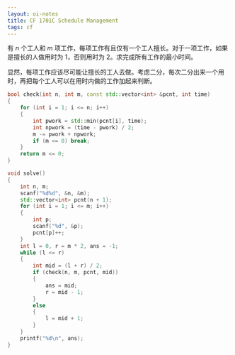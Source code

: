 ```yaml
---
layout: oi-notes
title: CF 1701C Schedule Management
tags: cf
---
```


有 $n$ 个工人和 $m$ 项工作，每项工作有且仅有一个工人擅长。对于一项工作，如果是擅长的人做用时为 $1$，否则用时为 $2$。求完成所有工作的最小时间。

显然，每项工作应该尽可能让擅长的工人去做。考虑二分，每次二分出来一个用时，再把每个工人可以在用时内做的工作加起来判断。

```cpp
bool check(int n, int m, const std::vector<int> &pcnt, int time)
{
    for (int i = 1; i <= n; i++)
    {
        int pwork = std::min(pcnt[i], time);
        int npwork = (time - pwork) / 2;
        m -= pwork + npwork;
        if (m <= 0) break;
    }
    return m <= 0;
}

void solve()
{
    int n, m;
    scanf("%d%d", &n, &m);
    std::vector<int> pcnt(n + 1);
    for (int i = 1; i <= m; i++)
    {
        int p;
        scanf("%d", &p);
        pcnt[p]++;
    }
    int l = 0, r = m * 2, ans = -1;
    while (l <= r)
    {
        int mid = (l + r) / 2;
        if (check(n, m, pcnt, mid))
        {
            ans = mid;
            r = mid - 1;
        }
        else
        {
            l = mid + 1;
        }
    }
    printf("%d\n", ans);
}
```